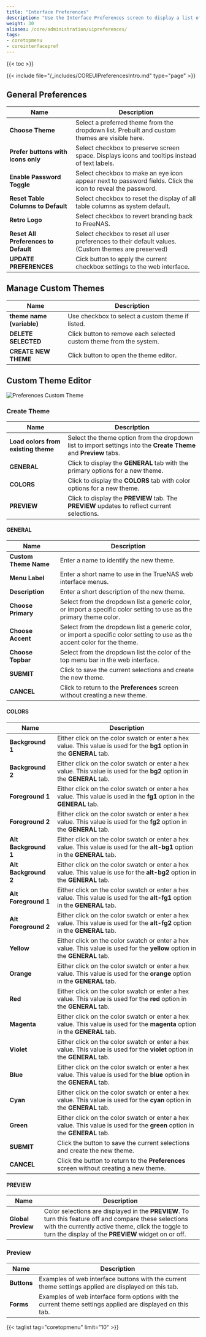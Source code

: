 ```yaml
---
title: "Interface Preferences"
description: "Use the Interface Preferences screen to display a list of general preferences for your TrueNAS."
weight: 30
aliases: /core/administration/uipreferences/
tags:
- coretopmenu
- coreinterfacepref
---
```


{{< toc >}}

{{< include file="/_includes/COREUIPreferencesIntro.md" type="page" >}}

## General Preferences

| Name | Description |
|--------|-------------|
| **Choose Theme** | Select a preferred theme from the dropdown list. Prebuilt and custom themes are visible here. |
| **Prefer buttons with icons only** | Select checkbox to preserve screen space. Displays icons and tooltips instead of text labels. |
| **Enable Password Toggle** | Select checkbox to make an eye icon appear next to password fields. Click the icon to reveal the password. |
| **Reset Table Columns to Default** | Select checkbox to reset the display of all table columns as system default. |
| **Retro Logo** | Select checkbox to revert branding back to FreeNAS. |
| **Reset All Preferences to Default** | Select checkbox to reset all user preferences to their default values. (Custom themes are preserved) |
| **UPDATE PREFERENCES** | Cick button to apply the current checkbox settings to the web interface. |

## Manage Custom Themes

| Name | Description |
|--------|-------------|
| **theme name (variable)** | Use checkbox to select a custom theme if listed. |
| **DELETE SELECTED** | Click button to remove each selected custom theme from the system. |
| **CREATE NEW THEME** | Click button to open the theme editor. |

## Custom Theme Editor

![Preferences Custom Theme](/images/CORE/13.0/PreferencesCustomTheme.png "Custom UI Theme")

### Create Theme

| Name | Description |
|--------|-------------|
| **Load colors from existing theme** | Select the theme option from the dropdown list to import settings into the **Create Theme** and **Preview** tabs. |
| **GENERAL** | Click to display the **GENERAL** tab with the primary options for a new theme. |
| **COLORS** | Click to display the **COLORS** tab with color options for a new theme. |
| **PREVIEW** | Click to display the **PREVIEW** tab. The **PREVIEW** updates to reflect current selections. |

#### GENERAL

| Name | Description |
|--------|-------------|
| **Custom Theme Name** | Enter a name to identify the new theme. |
| **Menu Label** | Enter a short name to use in the TrueNAS web interface menus. |
| **Description** | Enter a short description of the new theme. |
| **Choose Primary** | Select from the dropdown list a generic color, or import a specific color setting to use as the primary theme color. |
| **Choose Accent** | Select from the dropdown list a generic color, or import a specific color setting to use as the accent color for the theme. |
| **Choose Topbar** | Select from the dropdown list the color of the top menu bar in the web interface. |
| **SUBMIT** | Click to save the current selections and create the new theme. |
| **CANCEL** | Click to return to the **Preferences** screen without creating a new theme. |

#### COLORS

| Name | Description |
|--------|-------------|
| **Background 1** | Either click on the color swatch or enter a hex value. This value is used for the **bg1** option in the **GENERAL** tab. |
| **Background 2** | Either click on the color swatch or enter a hex value. This value is used for the **bg2** option in the **GENERAL** tab. |
| **Foreground 1** | Either click on the color swatch or enter a hex value. This value is used in the **fg1** option in the **GENERAL** tab. |
| **Foreground 2** | Either click on the color swatch or enter a hex value. This value is used for the **fg2** option in the **GENERAL** tab. |
| **Alt Background 1** | Either click on the color swatch or enter a hex value. This value is used for the **alt-bg1** option in the **GENERAL** tab. |
| **Alt Background 2** | Either click on the color swatch or enter a hex value. This value is use for the **alt-bg2** option in the **GENERAL** tab. |
| **Alt Foreground 1** | Either click on the color swatch or enter a hex value. This value is used for the **alt-fg1** option in the **GENERAL** tab. |
| **Alt Foreground 2** | Either click on the color swatch or enter a hex value. This value is used for the **alt-fg2** option in the **GENERAL** tab. |
| **Yellow** | Either click on the color swatch or enter a hex value. This value is used for the **yellow** option in the **GENERAL** tab. |
| **Orange** | Either click on the color swatch or enter a hex value. This value is used for the **orange** option in the **GENERAL** tab. |
| **Red** | Either click on the color swatch or enter a hex value. This value is used for the **red** option in the **GENERAL** tab. |
| **Magenta** | Either click on the color swatch or enter a hex value. This value is used for the **magenta** option in the **GENERAL** tab. |
| **Violet** | Either click on the color swatch or enter a hex value. This value is used for the **violet** option in the **GENERAL** tab. |
| **Blue** | Either click on the color swatch or enter a hex value. This value is used for the **blue** option in the **GENERAL** tab. |
| **Cyan** | Either click on the color swatch or enter a hex value. This value is used for the **cyan** option in the **GENERAL** tab. |
| **Green** | Either click on the color swatch or enter a hex value. This value is used for the **green** option in the **GENERAL** tab. |
| **SUBMIT** | Click the button to save the current selections and create the new theme. |
| **CANCEL** | Click the button to return to the **Preferences** screen without creating a new theme. |

#### PREVIEW

| Name | Description |
|--------|-------------|
| **Global Preview** | Color selections are displayed in the **PREVIEW**. To turn this feature off and compare these selections with the currently active theme, click the toggle to turn the display of the **PREVIEW** widget on or off. |

### Preview

| Name | Description |
|--------|-------------|
| **Buttons** | Examples of web interface buttons with the current theme settings applied are displayed on this tab. |
| **Forms** | Examples of web interface form options with the current theme settings applied are displayed on this tab. |

{{< taglist tag="coretopmenu" limit="10" >}}
